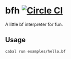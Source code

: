 # bfh [![Circle CI](https://circleci.com/gh/faineance/bfh.svg?style=svg)](https://circleci.com/gh/faineance/bfh)
A little bf interpreter for fun.

## Usage
```bash
cabal run examples/hello.bf
```
